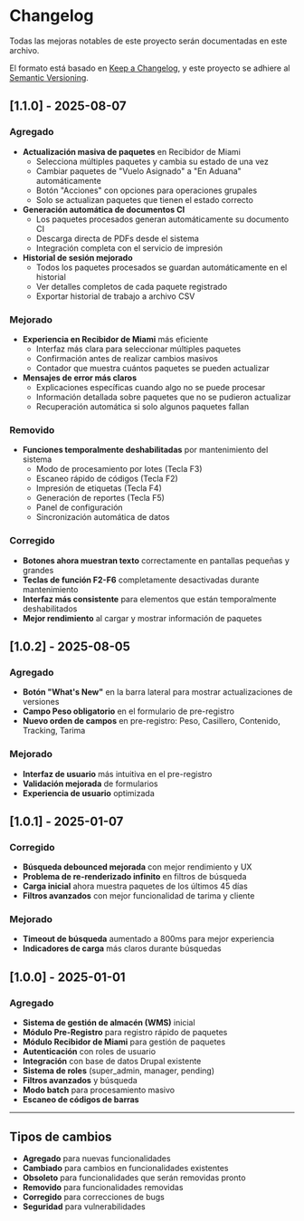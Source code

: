 # Changelog

Todas las mejoras notables de este proyecto serán documentadas en este archivo.

El formato está basado en [Keep a Changelog](https://keepachangelog.com/en/1.0.0/),
y este proyecto se adhiere al [Semantic Versioning](https://semver.org/spec/v2.0.0.html).

## [1.1.0] - 2025-08-07

### Agregado
- **Actualización masiva de paquetes** en Recibidor de Miami
  - Selecciona múltiples paquetes y cambia su estado de una vez
  - Cambiar paquetes de "Vuelo Asignado" a "En Aduana" automáticamente  
  - Botón "Acciones" con opciones para operaciones grupales
  - Solo se actualizan paquetes que tienen el estado correcto
- **Generación automática de documentos CI**
  - Los paquetes procesados generan automáticamente su documento CI
  - Descarga directa de PDFs desde el sistema
  - Integración completa con el servicio de impresión
- **Historial de sesión mejorado**
  - Todos los paquetes procesados se guardan automáticamente en el historial
  - Ver detalles completos de cada paquete registrado
  - Exportar historial de trabajo a archivo CSV

### Mejorado  
- **Experiencia en Recibidor de Miami** más eficiente
  - Interfaz más clara para seleccionar múltiples paquetes
  - Confirmación antes de realizar cambios masivos
  - Contador que muestra cuántos paquetes se pueden actualizar
- **Mensajes de error más claros**
  - Explicaciones específicas cuando algo no se puede procesar
  - Información detallada sobre paquetes que no se pudieron actualizar
  - Recuperación automática si solo algunos paquetes fallan

### Removido
- **Funciones temporalmente deshabilitadas** por mantenimiento del sistema
  - Modo de procesamiento por lotes (Tecla F3)
  - Escaneo rápido de códigos (Tecla F2)  
  - Impresión de etiquetas (Tecla F4)
  - Generación de reportes (Tecla F5)
  - Panel de configuración
  - Sincronización automática de datos

### Corregido
- **Botones ahora muestran texto** correctamente en pantallas pequeñas y grandes
- **Teclas de función F2-F6** completamente desactivadas durante mantenimiento
- **Interfaz más consistente** para elementos que están temporalmente deshabilitados
- **Mejor rendimiento** al cargar y mostrar información de paquetes

## [1.0.2] - 2025-08-05

### Agregado
- **Botón "What's New"** en la barra lateral para mostrar actualizaciones de versiones
- **Campo Peso obligatorio** en el formulario de pre-registro
- **Nuevo orden de campos** en pre-registro: Peso, Casillero, Contenido, Tracking, Tarima

### Mejorado
- **Interfaz de usuario** más intuitiva en el pre-registro
- **Validación mejorada** de formularios
- **Experiencia de usuario** optimizada

## [1.0.1] - 2025-01-07

### Corregido
- **Búsqueda debounced mejorada** con mejor rendimiento y UX
- **Problema de re-renderizado infinito** en filtros de búsqueda
- **Carga inicial** ahora muestra paquetes de los últimos 45 días
- **Filtros avanzados** con mejor funcionalidad de tarima y cliente

### Mejorado
- **Timeout de búsqueda** aumentado a 800ms para mejor experiencia
- **Indicadores de carga** más claros durante búsquedas

## [1.0.0] - 2025-01-01

### Agregado
- **Sistema de gestión de almacén (WMS)** inicial
- **Módulo Pre-Registro** para registro rápido de paquetes
- **Módulo Recibidor de Miami** para gestión de paquetes
- **Autenticación** con roles de usuario
- **Integración** con base de datos Drupal existente
- **Sistema de roles** (super_admin, manager, pending)
- **Filtros avanzados** y búsqueda
- **Modo batch** para procesamiento masivo
- **Escaneo de códigos de barras**

---

## Tipos de cambios
- **Agregado** para nuevas funcionalidades
- **Cambiado** para cambios en funcionalidades existentes
- **Obsoleto** para funcionalidades que serán removidas pronto
- **Removido** para funcionalidades removidas
- **Corregido** para correcciones de bugs
- **Seguridad** para vulnerabilidades
